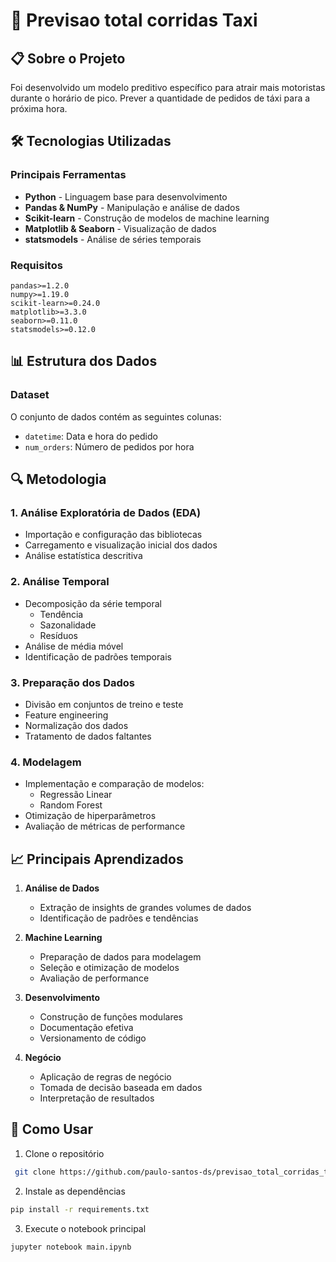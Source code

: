 # 🚗 Previsao total corridas Taxi


## 📋 Sobre o Projeto

Foi desenvolvido um modelo preditivo específico para atrair mais motoristas durante o horário de pico. Prever a quantidade de pedidos de táxi para a próxima hora.

## 🛠️ Tecnologias Utilizadas

### Principais Ferramentas
- **Python** - Linguagem base para desenvolvimento
- **Pandas & NumPy** - Manipulação e análise de dados
- **Scikit-learn** - Construção de modelos de machine learning
- **Matplotlib & Seaborn** - Visualização de dados
- **statsmodels** - Análise de séries temporais

### Requisitos
```
pandas>=1.2.0
numpy>=1.19.0
scikit-learn>=0.24.0
matplotlib>=3.3.0
seaborn>=0.11.0
statsmodels>=0.12.0
```

## 📊 Estrutura dos Dados

### Dataset
O conjunto de dados contém as seguintes colunas:
- `datetime`: Data e hora do pedido
- `num_orders`: Número de pedidos por hora

## 🔍 Metodologia

### 1. Análise Exploratória de Dados (EDA)
- Importação e configuração das bibliotecas
- Carregamento e visualização inicial dos dados
- Análise estatística descritiva

### 2. Análise Temporal
- Decomposição da série temporal
  - Tendência
  - Sazonalidade
  - Resíduos
- Análise de média móvel
- Identificação de padrões temporais

### 3. Preparação dos Dados
- Divisão em conjuntos de treino e teste
- Feature engineering
- Normalização dos dados
- Tratamento de dados faltantes

### 4. Modelagem
- Implementação e comparação de modelos:
  - Regressão Linear
  - Random Forest
- Otimização de hiperparâmetros
- Avaliação de métricas de performance

## 📈 Principais Aprendizados

1. **Análise de Dados**
   - Extração de insights de grandes volumes de dados
   - Identificação de padrões e tendências

2. **Machine Learning**
   - Preparação de dados para modelagem
   - Seleção e otimização de modelos
   - Avaliação de performance

3. **Desenvolvimento**
   - Construção de funções modulares
   - Documentação efetiva
   - Versionamento de código

4. **Negócio**
   - Aplicação de regras de negócio
   - Tomada de decisão baseada em dados
   - Interpretação de resultados

## 🚀 Como Usar

1. Clone o repositório
```bash
 git clone https://github.com/paulo-santos-ds/previsao_total_corridas_taxi
```

2. Instale as dependências
```bash
pip install -r requirements.txt
```

3. Execute o notebook principal
```bash
jupyter notebook main.ipynb
```



